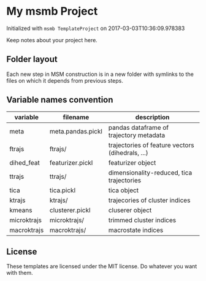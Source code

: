 My msmb Project
===============

Initialized with `msmb TemplateProject` on 2017-03-03T10:36:09.978383

Keep notes about your project here.

## Folder layout

Each new step in MSM construction is in a new folder with symlinks
to the files on which it depends from previous steps.

## Variable names convention

variable    | filename          | description
------------|-------------------|-----------------------------------------------
meta        | meta.pandas.pickl | pandas dataframe of trajectory metadata
ftrajs      | ftrajs/           | trajectories of feature vectors (dihedrals, ...)
dihed_feat  | featurizer.pickl  | featurizer object
ttrajs      | ttrajs/           | dimensionality-reduced, tica trajectories
tica        | tica.pickl        | tica object
ktrajs      | ktrajs/           | trajecories of cluster indices
kmeans      | clusterer.pickl   | cluserer object
microktrajs | microktrajs/      | trimmed cluster indices
macroktrajs | macroktrajs/      | macrostate indices

## License

These templates are licensed under the MIT license. Do whatever
you want with them.